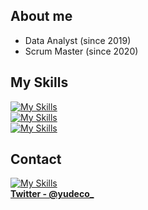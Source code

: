 ## About me

* Data Analyst (since 2019)
* Scrum Master (since 2020)

## My Skills
[![My Skills](https://skillicons.dev/icons?i=py,pytorch,tensorflow)](https://skillicons.dev)  
[![My Skills](https://skillicons.dev/icons?i=cpp,cmake,postgres)](https://skillicons.dev)  
[![My Skills](https://skillicons.dev/icons?i=aws,jenkins,docker)](https://skillicons.dev)

## Contact
[![My Skills](https://skillicons.dev/icons?i=twitter)](https://skillicons.dev)  
**[Twitter - @yudeco_](https://twitter.com/yudeco_)**